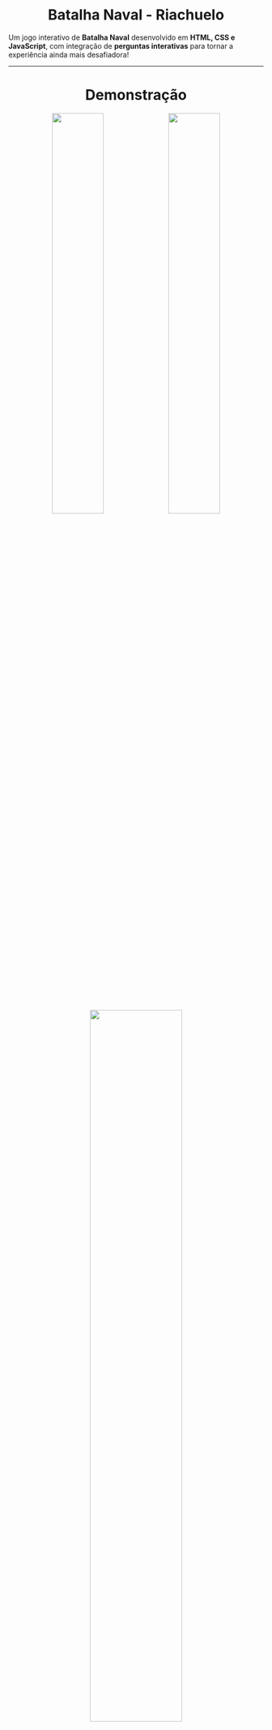 <h1 align="center">Batalha Naval - Riachuelo</h1>

Um jogo interativo de **Batalha Naval** desenvolvido em **HTML, CSS e JavaScript**, com integração de **perguntas interativas** para tornar a experiência ainda mais desafiadora!  

---

<h1 align="center">Demonstração</h1> 

<p align="center">
  <img src="https://github.com/user-attachments/assets/b2b9596f-9387-4d80-9d8c-f733516f160d" width="45%"/>
  <img src="https://github.com/user-attachments/assets/39bbbef4-df55-4a91-96bf-d3c5ab792819" width="45%"/>
</p>

<p align="center">
  <img src="https://github.com/user-attachments/assets/aaf06638-8156-4e30-a4b1-deb85558dcf2" width="60%"/>
</p>

 <h1 align="center">⚓ Como Jogar</h1>  

### Etapa 1 – Posicionando seus navios  
- Selecione o navio que deseja colocar em seu tabuleiro.  
- Escolha a orientação do navio:  
  🔹 **Vertical**  
  🔹 **Horizontal**  
- Clique na casa do tabuleiro onde deseja posicionar o navio.  

⚠️ **Atenção:** o navio deve caber inteiro no espaço escolhido.  
➡️ Exemplo: um navio de 4 casas precisa de 4 espaços livres seguidos.  

---

### 🚢 Etapa 2 – Preparando para a batalha  
- Repita o processo até posicionar todos os seus navios.  
- Quando terminar, clique no botão **“Iniciar Jogo”**.  

---

### 🎯 Etapa 3 – Atacando o inimigo  
- Selecione uma casa do tabuleiro inimigo para atirar.  
- Responda à pergunta exibida na tela:  
  ✅ Se acertar, o tiro revelará a casa do inimigo.  
  ❌ Se errar, o tiro não revelará nada.  

---

### 🏆 Condição de vitória  
- O jogador deve acertar todas as posições dos navios inimigos para vencer a batalha!  
